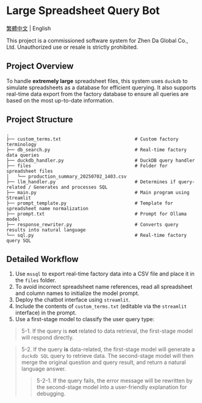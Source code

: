 # Large Spreadsheet Query Bot

[繁體中文](README_TW.md) | English

This project is a commissioned software system for Zhen Da Global Co., Ltd. Unauthorized use or resale is strictly prohibited.

## Project Overview

To handle **extremely large** spreadsheet files, this system uses `duckdb` to simulate spreadsheets as a database for efficient querying. It also supports real-time data export from the factory database to ensure all queries are based on the most up-to-date information.

## Project Structure

```
.
├── custom_terms.txt                           # Custom factory terminology
├── db_search.py                               # Real-time factory data queries
├── duckdb_handler.py                          # DuckDB query handler
├── files                                      # Folder for spreadsheet files
│   └── production_summary_20250702_1403.csv
├── llm_handler.py                             # Determines if query-related / Generates and processes SQL
├── main.py                                    # Main program using Streamlit
├── prompt_template.py                         # Template for spreadsheet name normalization
├── prompt.txt                                 # Prompt for Ollama model
├── response_rewriter.py                       # Converts query results into natural language
└── sql.py                                     # Real-time factory query SQL
```

## Detailed Workflow

1. Use `mssql` to export real-time factory data into a CSV file and place it in the `files` folder.
2. To avoid incorrect spreadsheet name references, read all spreadsheet and column names to initialize the model prompt.
3. Deploy the chatbot interface using `streamlit`.
4. Include the contents of `custom_terms.txt` (editable via the `streamlit` interface) in the prompt.
5. Use a first-stage model to classify the user query type:

> 5-1. If the query is **not** related to data retrieval, the first-stage model will respond directly.

> 5-2. If the query **is** data-related, the first-stage model will generate a `duckdb SQL` query to retrieve data. The second-stage model will then merge the original question and query result, and return a natural language answer.
>
> > 5-2-1. If the query fails, the error message will be rewritten by the second-stage model into a user-friendly explanation for debugging.
